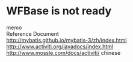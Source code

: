 WFBase is not ready
======
memo<br>
Reference Document <br>
http://mybatis.github.io/mybatis-3/zh/index.html <br>
http://www.activiti.org/javadocs/index.html<br>
http://www.mossle.com/docs/activiti/ chinese<br>
